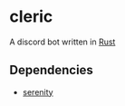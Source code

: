 # cleric
A discord bot written in [Rust](https://www.rust-lang.org/)

## Dependencies

* [serenity](https://github.com/serenity-rs/serenity)
